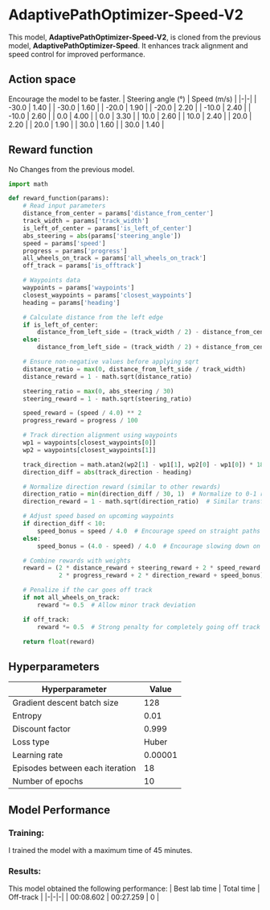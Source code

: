 # AdaptivePathOptimizer-Speed-V2
This model, **AdaptivePathOptimizer-Speed-V2**, is cloned from the previous model, **AdaptivePathOptimizer-Speed**. It enhances track alignment and speed control for improved performance.
## Action space
Encourage the model to be faster.
| Steering angle (°) | Speed (m/s) |
|-|-|
| -30.0 | 1.40 |
| -30.0 | 1.60 |
| -20.0 | 1.90 |
| -20.0 | 2.20 |
| -10.0 | 2.40 |
| -10.0 | 2.60 |
| 0.0 | 4.00 |
| 0.0 | 3.30 |
| 10.0 | 2.60 |
| 10.0 | 2.40 |
| 20.0 | 2.20 |
| 20.0 | 1.90 |
| 30.0 | 1.60 |
| 30.0 | 1.40 |

## Reward function
No Changes from the previous model.
```python
import math

def reward_function(params):
    # Read input parameters
    distance_from_center = params['distance_from_center']
    track_width = params['track_width']
    is_left_of_center = params['is_left_of_center']
    abs_steering = abs(params['steering_angle'])
    speed = params['speed']
    progress = params['progress']
    all_wheels_on_track = params['all_wheels_on_track']
    off_track = params['is_offtrack']

    # Waypoints data
    waypoints = params['waypoints']
    closest_waypoints = params['closest_waypoints']
    heading = params['heading']

    # Calculate distance from the left edge
    if is_left_of_center:
        distance_from_left_side = (track_width / 2) - distance_from_center
    else:
        distance_from_left_side = (track_width / 2) + distance_from_center

    # Ensure non-negative values before applying sqrt
    distance_ratio = max(0, distance_from_left_side / track_width)
    distance_reward = 1 - math.sqrt(distance_ratio)

    steering_ratio = max(0, abs_steering / 30)
    steering_reward = 1 - math.sqrt(steering_ratio)

    speed_reward = (speed / 4.0) ** 2
    progress_reward = progress / 100

    # Track direction alignment using waypoints
    wp1 = waypoints[closest_waypoints[0]]
    wp2 = waypoints[closest_waypoints[1]]

    track_direction = math.atan2(wp2[1] - wp1[1], wp2[0] - wp1[0]) * 180.0 / math.pi
    direction_diff = abs(track_direction - heading)

    # Normalize direction reward (similar to other rewards)
    direction_ratio = min(direction_diff / 30, 1)  # Normalize to 0-1 range
    direction_reward = 1 - math.sqrt(direction_ratio)  # Similar transformation

    # Adjust speed based on upcoming waypoints
    if direction_diff < 10:
        speed_bonus = speed / 4.0  # Encourage speed on straight paths
    else:
        speed_bonus = (4.0 - speed) / 4.0  # Encourage slowing down on turns

    # Combine rewards with weights
    reward = (2 * distance_reward + steering_reward + 2 * speed_reward +
              2 * progress_reward + 2 * direction_reward + speed_bonus) / 10

    # Penalize if the car goes off track
    if not all_wheels_on_track:
        reward *= 0.5  # Allow minor track deviation

    if off_track:
        reward *= 0.5  # Strong penalty for completely going off track

    return float(reward)
```

## Hyperparameters 

| Hyperparameter | Value |
|-|-|
| Gradient descent batch size | 128 |
| Entropy | 0.01 |
| Discount factor | 0.999 |
| Loss type | Huber |
| Learning rate | 0.00001 |
| Episodes between each iteration | 18 |
| Number of epochs | 10 |

## Model Performance

### Training:
I trained the model with a maximum time of 45 minutes.

### Results:
This model obtained the following performance:
| Best lab time | Total time | Off-track |
|-|-|-|
| 00:08.602 | 00:27.259 | 0 |

